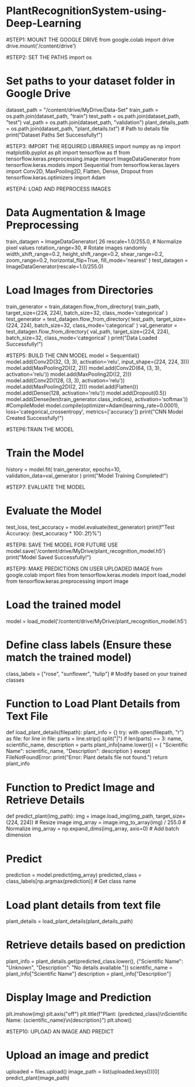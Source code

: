 # PlantRecognitionSystem-using-Deep-Learning

#STEP1: MOUNT THE GOOGLE DRIVE 
from google.colab import drive 
drive.mount('/content/drive')


#STEP2: SET THE PATHS 
import os 
# Set paths to your dataset folder in Google Drive 
dataset_path = "/content/drive/MyDrive/Data-Set" 
train_path = os.path.join(dataset_path, "train") 
test_path = os.path.join(dataset_path, "test") 
val_path = os.path.join(dataset_path, "validation") 
plant_details_path = os.path.join(dataset_path, "plant_details.txt") # Path to details file 
print("Dataset Paths Set Successfully!") 


#STEP3: IMPORT THE REQUIRED LIBRARIES 
import numpy as np 
import matplotlib.pyplot as plt 
import tensorflow as tf 
from tensorflow.keras.preprocessing.image import ImageDataGenerator 
from tensorflow.keras.models import Sequential 
from tensorflow.keras.layers import Conv2D, MaxPooling2D, Flatten, Dense, Dropout 
from tensorflow.keras.optimizers import Adam 


#STEP4: LOAD AND PREPROCESS IMAGES 
# Data Augmentation & Image Preprocessing 
train_datagen = ImageDataGenerator( 
26 
rescale=1.0/255.0, # Normalize pixel values 
rotation_range=30, # Rotate images randomly 
width_shift_range=0.2, 
height_shift_range=0.2, 
shear_range=0.2, 
zoom_range=0.2, 
horizontal_flip=True, 
fill_mode='nearest' 
) 
test_datagen = ImageDataGenerator(rescale=1.0/255.0) 
# Load Images from Directories 
train_generator = train_datagen.flow_from_directory( 
train_path, 
target_size=(224, 224), 
batch_size=32, 
class_mode='categorical' 
) 
test_generator = test_datagen.flow_from_directory( 
test_path, 
target_size=(224, 224), 
batch_size=32, 
class_mode='categorical' 
) 
val_generator = test_datagen.flow_from_directory( 
val_path, 
target_size=(224, 224), 
batch_size=32, 
class_mode='categorical' 
) 
print("Data Loaded Successfully!") 


#STEP5: BUILD THE CNN MODEL 
model = Sequential() 
model.add(Conv2D(32, (3, 3), activation='relu', input_shape=(224, 224, 3))) 
model.add(MaxPooling2D((2, 2))) 
model.add(Conv2D(64, (3, 3), activation='relu')) 
model.add(MaxPooling2D((2, 2))) 
model.add(Conv2D(128, (3, 3), activation='relu')) 
model.add(MaxPooling2D((2, 2))) 
model.add(Flatten()) 
model.add(Dense(128, activation='relu')) 
model.add(Dropout(0.5)) 
model.add(Dense(len(train_generator.class_indices), activation='softmax')) 
#CompileModel 
model.compile(optimizer=Adam(learning_rate=0.0001), 
loss='categorical_crossentropy', 
metrics=['accuracy']) 
print("CNN Model Created Successfully!") 


#STEP6:TRAIN THE MODEL 
# Train the Model 
history = model.fit( 
train_generator, 
epochs=10, 
validation_data=val_generator 
) 
print("Model Training Completed!") 


#STEP7: EVALUATE THE MODEL 
# Evaluate the Model 
test_loss, test_accuracy = model.evaluate(test_generator) 
print(f"Test Accuracy: {test_accuracy * 100:.2f}%") 


#STEP8: SAVE THE MODEL FOR FUTURE USE 
model.save('/content/drive/MyDrive/plant_recognition_model.h5') 
print("Model Saved Successfully!") 


#STEP9: MAKE PREDICTIONS ON USER UPLOADED IMAGE 
from google.colab import files 
from tensorflow.keras.models import load_model 
from tensorflow.keras.preprocessing import image 
# Load the trained model 
model = load_model('/content/drive/MyDrive/plant_recognition_model.h5') 
# Define class labels (Ensure these match the trained model) 
class_labels = ["rose", "sunflower", "tulip"] # Modify based on your trained classes 
# Function to Load Plant Details from Text File 
def load_plant_details(filepath): 
plant_info = {} 
try: 
with open(filepath, "r") as file: 
for line in file: 
parts = line.strip().split("|") 
if len(parts) == 3: 
name, scientific_name, description = parts 
plant_info[name.lower()] = { 
"Scientific Name": scientific_name, 
"Description": description 
} 
except FileNotFoundError: 
print("Error: Plant details file not found.") 
return plant_info 
# Function to Predict Image and Retrieve Details 
def predict_plant(img_path): 
img = image.load_img(img_path, target_size=(224, 224)) # Resize image 
img_array = image.img_to_array(img) / 255.0 # Normalize 
img_array = np.expand_dims(img_array, axis=0) # Add batch dimension 
# Predict 
prediction = model.predict(img_array) 
predicted_class = class_labels[np.argmax(prediction)] # Get class name 
# Load plant details from text file 
plant_details = load_plant_details(plant_details_path) 
# Retrieve details based on prediction 
plant_info = plant_details.get(predicted_class.lower(), 
{"Scientific Name": "Unknown", "Description": "No details available."}) 
scientific_name = plant_info["Scientific Name"] 
description = plant_info["Description"] 
# Display Image and Prediction 
plt.imshow(img) 
plt.axis("off") 
plt.title(f"Plant: {predicted_class}\nScientific Name: {scientific_name}\n{description}") 
plt.show() 


#STEP10: UPLOAD AN IMAGE AND PREDICT 
# Upload an image and predict 
uploaded = files.upload() 
image_path = list(uploaded.keys())[0] 
predict_plant(image_path)
